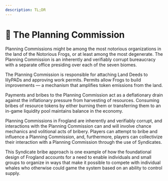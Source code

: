 ```yaml
---
description: TL;DR
---
```


# 🏢 The Planning Commission

Planning Commissions might be among the most notorious organizations in the land of the Notorious Frogs, or at least among the most degenerate. The Planning Commission is an inherently and verifiably corrupt bureaucracy with a separate office presiding over each of the seven biomes.&#x20;

The Planning Commission is responsible for attaching Land Deeds to lilyPADs and approving work permits. Permits allow Frogs to build improvements — a mechanism that amplifies token emissions from the land.

Payments and bribes to the Planning Commission act as a deflationary drain against the inflationary pressure from harvesting of resources. Consuming bribes of resource tokens by either burning them or transferring them to an in-game liquidity pool maintains balance in the economy.

Planning Commissions in Frogland are inherently and verifiably corrupt, and interactions with the Planning Commission can and will involve chance mechanics and volitional acts of bribery. Players can attempt to bribe and influence a Planning Commission, and, furthermore, players can collectivize their interaction with a Planning Commission through the use of Syndicates.&#x20;

This Syndicate bribe approach is one example of how the foundational design of Frogland accounts for a need to enable individuals and small groups to organize in ways that make it possible to compete with individual whales who otherwise could game the system based on an ability to control supply.
